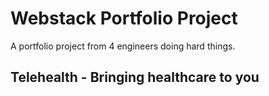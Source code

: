 # Webstack Portfolio Project

A portfolio project from 4 engineers doing hard things.

## Telehealth - Bringing healthcare to you


